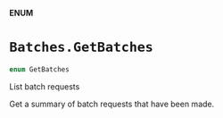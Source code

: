 **ENUM**

# `Batches.GetBatches`

```swift
enum GetBatches
```

List batch requests

Get a summary of batch requests that have been made.
